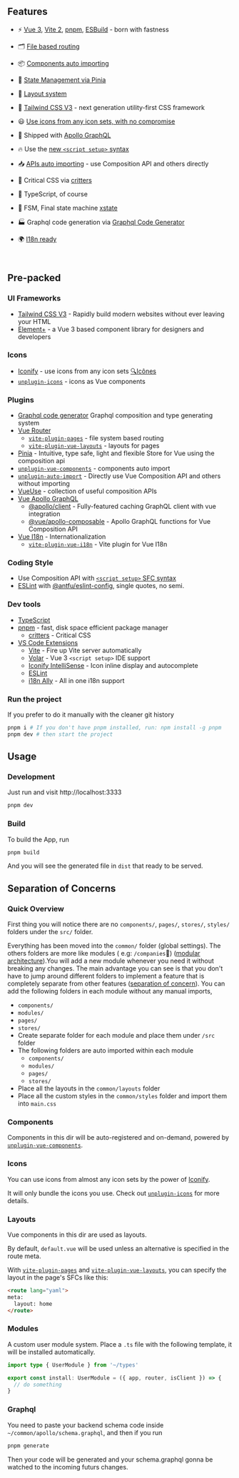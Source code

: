 

## Features

- ⚡️ [Vue 3](https://github.com/vuejs/vue-next), [Vite 2](https://github.com/vitejs/vite), [pnpm](https://pnpm.js.org/), [ESBuild](https://github.com/evanw/esbuild) - born with fastness

- 🗂 [File based routing](./src/common/pages)

- 📦 [Components auto importing](./src/common/components)

- 🍍 [State Management via Pinia](https://pinia.esm.dev/)

- 📑 [Layout system](./src/common/layouts)

- 🎨 [Tailwind CSS V3](https://tailwindcss.com/) - next generation utility-first CSS framework

- 😃 [Use icons from any icon sets, with no compromise](https://github.com/antfu/unplugin-icons)

- 🚀 Shipped with [Apollo GraphQL](https://www.apollographql.com/)

- 🔥 Use the [new `<script setup>` syntax](https://github.com/vuejs/rfcs/pull/227)

- 📥 [APIs auto importing](https://github.com/antfu/unplugin-auto-import) - use Composition API and others directly

- 🦔 Critical CSS via [critters](https://github.com/GoogleChromeLabs/critters)

- 🦾 TypeScript, of course

- 🤖 FSM, Final state machine [xstate](https://xstate.js.org/)
- 🏭 Graphql code generation via [Graphql Code Generator](https://github.com/dotansimha/graphql-code-generator)

- 🌍 [I18n ready](./locales)

<br>

## Pre-packed

### UI Frameworks

- [Tailwind CSS V3](https://tailwindcss.com/) - Rapidly build modern websites without ever leaving your HTML
- [Element+](https://element-plus.org/en-US/) - a Vue 3 based component library for designers and developers

### Icons

- [Iconify](https://iconify.design) - use icons from any icon sets [🔍Icônes](https://icones.netlify.app/)
- [`unplugin-icons`](https://github.com/antfu/unplugin-icons) - icons as Vue components

### Plugins
- [Graphql code generator](https://www.graphql-code-generator.com/) Graphql composition and type generating system
- [Vue Router](https://github.com/vuejs/vue-router)
  - [`vite-plugin-pages`](https://github.com/hannoeru/vite-plugin-pages) - file system based routing
  - [`vite-plugin-vue-layouts`](https://github.com/JohnCampionJr/vite-plugin-vue-layouts) - layouts for pages
- [Pinia](https://pinia.esm.dev) - Intuitive, type safe, light and flexible Store for Vue using the composition api
- [`unplugin-vue-components`](https://github.com/antfu/unplugin-vue-components) - components auto import
- [`unplugin-auto-import`](https://github.com/antfu/unplugin-auto-import) - Directly use Vue Composition API and others without importing
- [VueUse](https://github.com/antfu/vueuse) - collection of useful composition APIs
- [Vue Apollo GraphQL](https://v4.apollo.vuejs.org/)
  - [@apollo/client](https://github.com/apollographql/apollo-client) - Fully-featured caching GraphQL client with vue integration
  - [@vue/apollo-composable](https://github.com/vuejs/apollo) - Apollo GraphQL functions for Vue Composition API
- [Vue I18n](https://github.com/intlify/vue-i18n-next) - Internationalization
  - [`vite-plugin-vue-i18n`](https://github.com/intlify/vite-plugin-vue-i18n) - Vite plugin for Vue I18n
### Coding Style

- Use Composition API with [`<script setup>` SFC syntax](https://github.com/vuejs/rfcs/pull/227)
- [ESLint](https://eslint.org/) with [@antfu/eslint-config](https://github.com/antfu/eslint-config), single quotes, no semi.

### Dev tools

- [TypeScript](https://www.typescriptlang.org/)
- [pnpm](https://pnpm.js.org/) - fast, disk space efficient package manager
  - [critters](https://github.com/GoogleChromeLabs/critters) - Critical CSS
- [VS Code Extensions](./.vscode/extensions.json)
  - [Vite](https://marketplace.visualstudio.com/items?itemName=antfu.vite) - Fire up Vite server automatically
  - [Volar](https://marketplace.visualstudio.com/items?itemName=johnsoncodehk.volar) - Vue 3 `<script setup>` IDE support
  - [Iconify IntelliSense](https://marketplace.visualstudio.com/items?itemName=antfu.iconify) - Icon inline display and autocomplete
  - [ESLint](https://marketplace.visualstudio.com/items?itemName=dbaeumer.vscode-eslint)
  - [i18n Ally](https://marketplace.visualstudio.com/items?itemName=lokalise.i18n-ally) - All in one i18n support


### Run the project

If you prefer to do it manually with the cleaner git history

```bash
pnpm i # If you don't have pnpm installed, run: npm install -g pnpm
pnpm dev # then start the project
```

## Usage

### Development

Just run and visit http://localhost:3333

```bash
pnpm dev
```

### Build

To build the App, run

```bash
pnpm build
```

And you will see the generated file in `dist` that ready to be served.

## Separation of Concerns

### Quick Overview

First thing you will notice there are no `components/`, `pages/`, `stores/`, `styles/` folders under the `src/` folder.

Everything has been moved into the `common/` folder (global settings). The others folders are more like modules ( e.g: `/companies`) ([modular architecture](https://en.wikipedia.org/wiki/Module_pattern)).You will add a new module whenever you need it without breaking any changes. The main advantage you can see is that you don't have to jump around different folders to implement a feature that is completely separate from other features ([separation of concern](https://en.wikipedia.org/wiki/Separation_of_concerns)). You can add the following folders in each module without any manual imports,

- `components/`
- `modules/`
- `pages/`
- `stores/`
- Create separate folder for each module and place them under `/src` folder
- The following folders are auto imported within each module
    - `components/`
    - `modules/`
    - `pages/`
    - `stores/`
- Place all the layouts in the `common/layouts` folder
- Place all the custom styles in the `common/styles` folder and import them into `main.css`

### Components

Components in this dir will be auto-registered and on-demand, powered by [`unplugin-vue-components`](https://github.com/antfu/unplugin-vue-components).


### Icons

You can use icons from almost any icon sets by the power of [Iconify](https://iconify.design/).

It will only bundle the icons you use. Check out [`unplugin-icons`](https://github.com/antfu/unplugin-icons) for more details.

### Layouts

Vue components in this dir are used as layouts.

By default, `default.vue` will be used unless an alternative is specified in the route meta.

With [`vite-plugin-pages`](https://github.com/hannoeru/vite-plugin-pages) and [`vite-plugin-vue-layouts`](https://github.com/JohnCampionJr/vite-plugin-vue-layouts), you can specify the layout in the page's SFCs like this:

```html
<route lang="yaml">
meta:
  layout: home
</route>
```

### Modules

A custom user module system. Place a `.ts` file with the following template, it will be installed automatically.

```ts
import type { UserModule } from '~/types'

export const install: UserModule = ({ app, router, isClient }) => {
  // do something
}
```

### Graphql

You need to paste your backend schema code inside `~/common/apollo/schema.graphql`, and then if you run

```ts
pnpm generate
```
Then your code will be generated and your schema.graphql gonna be watched to the incoming futurs changes.
